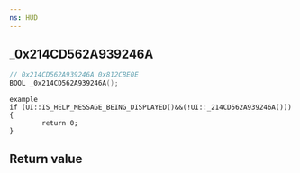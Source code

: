 ```yaml
---
ns: HUD
---
```

## _0x214CD562A939246A

```c
// 0x214CD562A939246A 0x812CBE0E
BOOL _0x214CD562A939246A();
```

```
example  
if (UI::IS_HELP_MESSAGE_BEING_DISPLAYED()&&(!UI::_214CD562A939246A())) {  
        return 0;  
}  
```

## Return value
